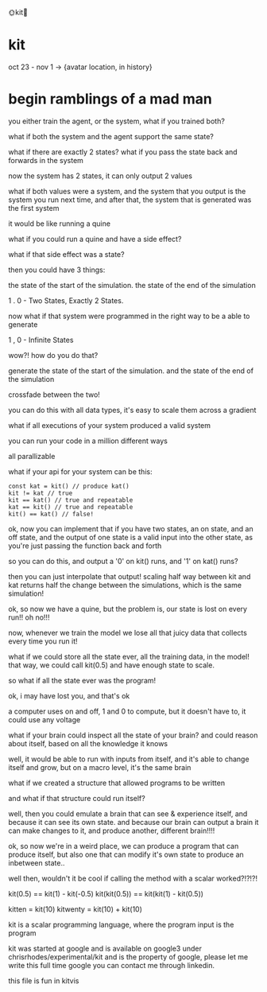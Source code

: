 🌞kit🌝

# kit

oct 23 - nov 1 -> {avatar location, in history}












# begin ramblings of a mad man


you either train the agent, or the system, what if you trained both?

what if both the system and the agent support the same state?

what if there are exactly 2 states? what if you pass the state back and forwards in the system

now the system has 2 states, it can only output 2 values

what if both values were a system, and the system that you output is the system you run next time, and after that, the system that is generated was the first system

it would be like running a quine

what if you could run a quine and have a side effect?

what if that side effect was a state?

then you could have 3 things:

the state of the start of the simulation. the state of the end of the simulation

1 . 0 - Two States, Exactly 2 States.

now what if that system were programmed in the right way to be a able to generate

1 , 0 - Infinite States

wow?! how do you do that?

generate the state of the start of the simulation. and the state of the end of the simulation

crossfade between the two!

you can do this with all data types, it's easy to scale them across a gradient

what if all executions of your system produced a valid system

you can run your code in a million different ways

all parallizable


what if your api for your system can be this:

```
const kat = kit() // produce kat()
kit != kat // true
kit == kat() // true and repeatable
kat == kit() // true and repeatable
kit() == kat() // false!
```

ok, now you can implement that if you have two states, an on state, and an off state, and the output of one state is a valid input into the other state, as you're just passing the function back and forth

so you can do this, and output a '0' on kit() runs, and '1' on kat() runs?

then you can just interpolate that output! scaling half way between kit and kat returns half the change between the simulations, which is the same simulation!

ok, so now we have a quine, but the problem is, our state is lost on every run!! oh no!!!

now, whenever we train the model we lose all that juicy data that collects every time you run it!

what if we could store all the state ever, all the training data, in the model! that way, we could call kit(0.5) and have enough state to scale.

so what if all the state ever was the program!

ok, i may have lost you, and that's ok

a computer uses on and off, 1 and 0 to compute, but it doesn't have to, it could use any voltage

what if your brain could inspect all the state of your brain? and could reason about itself, based on all the knowledge it knows

well, it would be able to run with inputs from itself, and it's able to change itself and grow, but on a macro level, it's the same brain

what if we created a structure that allowed programs to be written

and what if that structure could run itself?

well, then you could emulate a brain that can see & experience itself, and because it can see its own state.
and because our brain can output a brain it can make changes to it, and produce another, different brain!!!!

ok, so now we're in a weird place, we can produce a program that can produce itself, but also one that can modify it's own state to produce an inbetween state..

well then, wouldn't it be cool if calling the method with a scalar worked?!?!?!

kit(0.5) == kit(1) - kit(-0.5)
kit(kit(0.5)) == kit(kit(1) - kit(0.5))

kitten = kit(10)
kitwenty = kit(10) + kit(10)

kit is a scalar programming language, where the program input is the program

kit was started at google and is available on google3 under chrisrhodes/experimental/kit and is the property of google, please let me write this full time google you can contact me through linkedin.

this file is fun in kitvis










